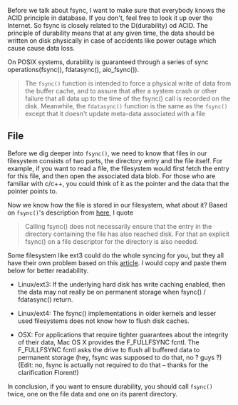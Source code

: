 Before we talk about fsync, I want to make sure that everybody knows the ACID principle in database. If you don't, feel free to look it up over the Internet. So fsync is closely related to the D(durability) od ACID. The principle of durability means that at any given time, the data should be written on disk physically in case of accidents like power outage which cause cause data loss.

On POSIX systems, durability is guaranteed through a series of sync operations(fsync(), fdatasync(), aio_fsync()).

>   The `fsync()` function is intended to force a physical write of data from the buffer cache, and to assure that after a system crash or other failure that all data up to the time of the fsync() call is recorded on the disk. Meanwhile, the `fdatasync()` function is the same as the `fsync()` except that it doesn't update meta-data associated with a file

##  File
Before we dig deeper into `fsync()`, we need to know that files in our filesystem consists of two parts, the directory entry and the file itself. For example, if you want to read a file, the filesystem would first fetch the entry for this file, and then open the associated data blob. For those who are familiar with c/c++, you could think of it as the pointer and the data that the pointer points to.

Now we know how the file is stored in our filesystem, what about it? Based on `fsync()`'s description from [here](http://man7.org/linux/man-pages/man2/fdatasync.2.html), I quote

> Calling fsync() does not necessarily ensure that the entry in the directory containing the file has also reached disk.  For that an explicit fsync() on a file descriptor for the directory is also needed.

Some filesystem like ext3 could do the whole syncing for you, but they all have their own problem based on this [article](http://blog.httrack.com/blog/2013/11/15/everything-you-always-wanted-to-know-about-fsync/). I would copy and paste them below for better readability.

*   Linux/ext3: If the underlying hard disk has write caching enabled, then the data may not really be on permanent storage when fsync() / fdatasync() return.

*   Linux/ext4: The fsync() implementations in older kernels and lesser used filesystems does not know how to flush disk caches.

*   OSX: For applications that require tighter guarantees about the integrity of their data, Mac OS X provides the F_FULLFSYNC fcntl. The F_FULLFSYNC fcntl asks the drive to flush all buffered data to permanent storage (hey, fsync was supposed to do that, no ? guys ?) (Edit: no, fsync is actually not required to do that – thanks for the clarification Florent!)

In conclusion, if you want to ensure durability, you should call `fsync()` twice, one on the file data and one on its parent directory.
